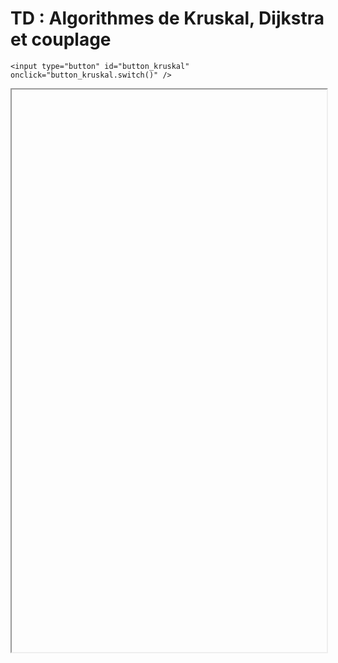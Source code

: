 # TD : Algorithmes de Kruskal, Dijkstra et couplage

<script>
    $(function() {
        button_kruskal = button_cor(
            '4_kruskal/td/td_kruskal_dijkstra_couplage',
            'td_kruskal',
            'button_kruskal'
        );
    });
</script>

```{margin}
<input type="button" id="button_kruskal" onclick="button_kruskal.switch()" />
```

<iframe id="td_kruskal" height=900 width=100% allowfullscreen></iframe>
